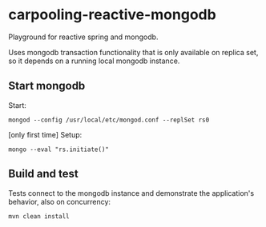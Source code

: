 # carpooling-reactive-mongodb

Playground for reactive spring and mongodb.

Uses mongodb transaction functionality that is only available on replica set, so it depends on a running local mongodb instance.

## Start mongodb

Start:

```shell script
mongod --config /usr/local/etc/mongod.conf --replSet rs0
```

\[only first time\] Setup:

```shell script
mongo --eval "rs.initiate()"
```

## Build and test

Tests connect to the mongodb instance and demonstrate the application's behavior, also on concurrency:

```sh
mvn clean install
```
